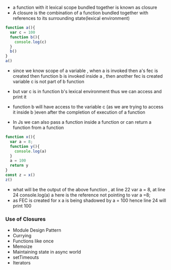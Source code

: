 - a function with it lexical scope bundled together is known as closure
- A closure is the combination of a function bundled together with references to its surrounding state(lexical environment)

```js
function a(){
  var c = 100
  function b(){
    console.log(c)
  }
  b()
}
a()
```

- since we know scope of a variable , when a is invoked then a's fec is created then function b is invoked inside a , then another fec is created variable c is not part of b function
- but var c is in function b's lexical environment thus we can access and print it
- function b will have access to the variable c (as we are trying to access it inside b )even after the completion of execution of a function

- In Js we can also pass a function inside a function or can return a function from a function
```js
function x(){
  var a = 8;
  function y(){
    console.log(a)
  }
  a = 100
  return y
}
const z = x()
z()
```
- what will be the output of the above function , at line 22 var a = 8, at line 24 console.log(a) a here is the reference not pointing to var a =8;
- as FEC is created for x a is being shadowed by a = 100 hence line 24 will print 100

### Use of Closures
- Module Design Pattern
- Currying
- Functions like once
- Memoize
- Maintaining state in async world
- setTimeouts
- Iterators
